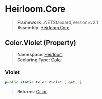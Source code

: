 # Heirloom.Core

> **Framework**: .NETStandard,Version=v2.1  
> **Assembly**: [Heirloom.Core][0]

## Color.Violet (Property)

> **Namespace**: [Heirloom][0]  
> **Declaring Type**: [Color][1]

### Violet

```cs
public static Color Violet { get; }
```

> **Returns**: [Color][1]

[0]: ../../../Heirloom.Core.md
[1]: ../Color.md
